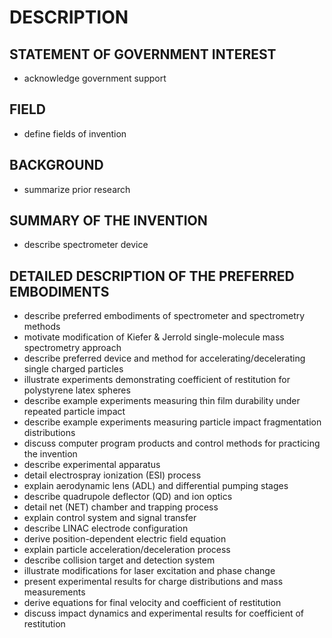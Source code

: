 # DESCRIPTION

## STATEMENT OF GOVERNMENT INTEREST

- acknowledge government support

## FIELD

- define fields of invention

## BACKGROUND

- summarize prior research

## SUMMARY OF THE INVENTION

- describe spectrometer device

## DETAILED DESCRIPTION OF THE PREFERRED EMBODIMENTS

- describe preferred embodiments of spectrometer and spectrometry methods
- motivate modification of Kiefer & Jerrold single-molecule mass spectrometry approach
- describe preferred device and method for accelerating/decelerating single charged particles
- illustrate experiments demonstrating coefficient of restitution for polystyrene latex spheres
- describe example experiments measuring thin film durability under repeated particle impact
- describe example experiments measuring particle impact fragmentation distributions
- discuss computer program products and control methods for practicing the invention
- describe experimental apparatus
- detail electrospray ionization (ESI) process
- explain aerodynamic lens (ADL) and differential pumping stages
- describe quadrupole deflector (QD) and ion optics
- detail net (NET) chamber and trapping process
- explain control system and signal transfer
- describe LINAC electrode configuration
- derive position-dependent electric field equation
- explain particle acceleration/deceleration process
- describe collision target and detection system
- illustrate modifications for laser excitation and phase change
- present experimental results for charge distributions and mass measurements
- derive equations for final velocity and coefficient of restitution
- discuss impact dynamics and experimental results for coefficient of restitution

